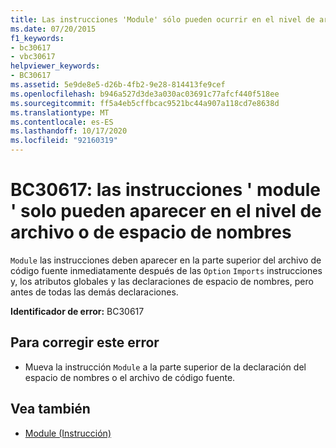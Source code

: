 ```yaml
---
title: Las instrucciones 'Module' sólo pueden ocurrir en el nivel de archivo o de espacio de nombres
ms.date: 07/20/2015
f1_keywords:
- bc30617
- vbc30617
helpviewer_keywords:
- BC30617
ms.assetid: 5e9de8e5-d26b-4fb2-9e28-814413fe9cef
ms.openlocfilehash: b946a527d3de3a030ac03691c77afcf440f518ee
ms.sourcegitcommit: ff5a4eb5cffbcac9521bc44a907a118cd7e8638d
ms.translationtype: MT
ms.contentlocale: es-ES
ms.lasthandoff: 10/17/2020
ms.locfileid: "92160319"
---
```

# <a name="bc30617-module-statements-can-occur-only-at-file-or-namespace-level"></a>BC30617: las instrucciones ' module ' solo pueden aparecer en el nivel de archivo o de espacio de nombres

`Module` las instrucciones deben aparecer en la parte superior del archivo de código fuente inmediatamente después de las `Option` `Imports` instrucciones y, los atributos globales y las declaraciones de espacio de nombres, pero antes de todas las demás declaraciones.

 **Identificador de error:** BC30617

## <a name="to-correct-this-error"></a>Para corregir este error

- Mueva la instrucción `Module` a la parte superior de la declaración del espacio de nombres o el archivo de código fuente.

## <a name="see-also"></a>Vea también

- [Module (Instrucción)](../statements/module-statement.md)
